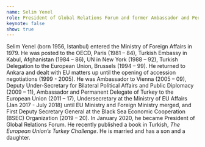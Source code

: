```yaml
---
name: Selim Yenel
role: President of Global Relations Forum and former Ambassador and Permanent Delegate of Turkey to the European Union (2011–17)
keynote: false
show: true
---
```


Selim Yenel (born 1956, Istanbul) entered the Ministry of Foreign Affairs in 1979. He was posted to the OECD, Paris (1981 – 84), Turkish Embassy in Kabul, Afghanistan (1984 – 86), UN in New York (1988 – 92), Turkish Delegation to the European Union, Brussels (1994 – 99). He returned to Ankara and dealt with EU matters up until the opening of accession negotiations (1999 - 2005). He was Ambassador to Vienna (2005 – 09), Deputy Under-Secretary for Bilateral Political Affairs and Public Diplomacy (2009 – 11), Ambassador and Permanent Delegate of Turkey to the European Union (2011 – 17), Undersecretary at the Ministry of EU Affairs (Jan 2017 - July 2018) until EU Ministry and Foreign Ministry merged, and First Deputy Secretary General at the Black Sea Economic Cooperation (BSEC) Organization (2019 – 20). In January 2020, he became President of Global Relations Forum. He recently published a book in Turkish, _The European Union’s Turkey Challenge_. He is married and has a son and a daughter.
